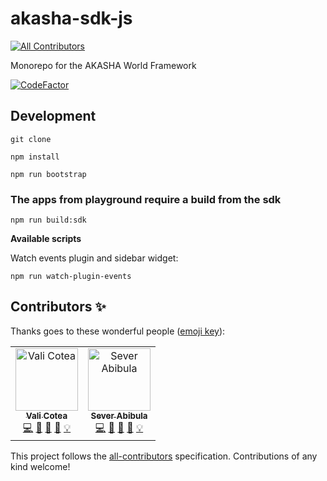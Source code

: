 # akasha-sdk-js
[![All Contributors](https://img.shields.io/badge/all_contributors-2-orange.svg?style=flat-square)](#contributors)

Monorepo for the AKASHA World Framework

[![CodeFactor](https://www.codefactor.io/repository/github/akashaproject/akasha-world-framework/badge?s=dd16fc1e020ceeb31c86ba84abd0ce8fae004d43)](https://www.codefactor.io/repository/github/akashaproject/akasha-world-framework)

## Development

`git clone`

`npm install`

`npm run bootstrap`

### The apps from playground require a build from the sdk

`npm run build:sdk`

**Available scripts**

Watch events plugin and sidebar widget:

`npm run watch-plugin-events`

## Contributors ✨

Thanks goes to these wonderful people ([emoji key](https://allcontributors.org/docs/en/emoji-key)):

<!-- ALL-CONTRIBUTORS-LIST:START - Do not remove or modify this section -->
<!-- prettier-ignore -->
<table>
  <tr>
    <td align="center"><a href="https://github.com/quininez"><img src="https://avatars3.githubusercontent.com/u/13240850?v=4" width="100px;" alt="Vali Cotea"/><br /><sub><b>Vali Cotea</b></sub></a><br /><a href="https://github.com/AkashaProject/akasha-world-framework/commits?author=quininez" title="Code">💻</a> <a href="#maintenance-quininez" title="Maintenance">🚧</a> <a href="https://github.com/AkashaProject/akasha-world-framework/commits?author=quininez" title="Documentation">📖</a> <a href="#review-quininez" title="Reviewed Pull Requests">👀</a> <a href="#example-quininez" title="Examples">💡</a></td>
    <td align="center"><a href="https://github.com/SeverS"><img src="https://avatars2.githubusercontent.com/u/5903809?v=4" width="100px;" alt="Sever Abibula"/><br /><sub><b>Sever Abibula</b></sub></a><br /><a href="https://github.com/AkashaProject/akasha-world-framework/commits?author=SeverS" title="Code">💻</a> <a href="#maintenance-SeverS" title="Maintenance">🚧</a> <a href="https://github.com/AkashaProject/akasha-world-framework/commits?author=SeverS" title="Documentation">📖</a> <a href="#review-SeverS" title="Reviewed Pull Requests">👀</a> <a href="#example-SeverS" title="Examples">💡</a></td>
  </tr>
</table>

<!-- ALL-CONTRIBUTORS-LIST:END -->

This project follows the [all-contributors](https://github.com/all-contributors/all-contributors) specification. Contributions of any kind welcome!